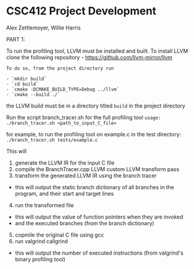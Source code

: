 # CSC412 Project Development
Alex Zettlemoyer, Willie Harris

PART 1:

To run the profiling tool, LLVM must be installed and built.
	To install LLVM clone the following repository
	- https://github.com/llvm-mirror/llvm

    To do so, from the project directory run

    - `mkdir build`
    - `cd build`
    - `cmake -DCMAKE_BUILD_TYPE=Debug ../llvm`
    - `cmake --build ./`

the LLVM build must be in a directory titled `build` in the project directory

Run the script branch_tracer.sh for the full profiling tool
    `usage: ./branch_tracer.sh <path_to_input_C_file>`

for example, to run the profiling tool on example.c in the test directory:
    `./branch_tracer.sh tests/example.c`

This will
1. generate the LLVM IR for the input C file
2. compile the BranchTracer.cpp LLVM custom LLVM transform pass
3. transform the generated LLVM IR using the branch tracer
* this will output the static branch dictionary of all branches in the program, and their start and target lines
4. run the transformed file
* this will output the value of function pointers when they are invoked
* and the executed branches (from the branch dictionary)
5. copmile the original C file using gcc
6. run valgrind callgrind
* this will output the number of executed instructions (from valgrind's binary profiling tool)

